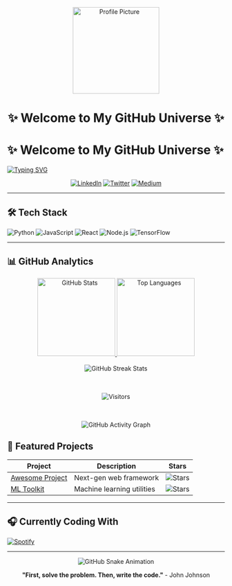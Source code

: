 <div align="center">
  <img src="https://raw.githubusercontent.com/134567-mile/134567-mile/master/profile.png" alt="Profile Picture" width="200" height="200">
  <h1>✨ Welcome to My GitHub Universe ✨</h1>
</div>

# ✨ Welcome to My GitHub Universe ✨

[![Typing SVG](https://readme-typing-svg.demolab.com?font=Fira+Code&size=26&duration=4000&pause=1000&color=58A6FF&vCenter=true&width=500&lines=Full+Stack+Developer;Open+Source+Enthusiast;AI%2FML+Explorer;Problem+Solver)](https://git.io/typing-svg)

<div align="center">
  <a href="https://linkedin.com/in/yourprofile"><img src="https://img.shields.io/badge/LinkedIn-0077B5?style=for-the-badge&logo=linkedin&logoColor=white" alt="LinkedIn"></a>
  <a href="https://twitter.com/yourhandle"><img src="https://img.shields.io/badge/Twitter-1DA1F2?style=for-the-badge&logo=twitter&logoColor=white" alt="Twitter"></a>
  <a href="https://medium.com/@yourname"><img src="https://img.shields.io/badge/Medium-12100E?style=for-the-badge&logo=medium&logoColor=white" alt="Medium"></a>
</div>

---

## 🛠️ Tech Stack

![Python](https://img.shields.io/badge/-Python3776AB?style=for-the-badge&logo=python&logoColor=white)
![JavaScript](https://img.shields.io/badge/JavaScript-F7DF1E?style=for-the-badge&logo=javascript&logoColor=black)
![React](https://img.shields.io/badge/React-61DAFB?style=for-the-badge&logo=react&logoColor=black)
![Node.js](https://img.shields.io/badge/Node.js-339933?style=for-the-badge&logo=nodedotjs&logoColor=white)
![TensorFlow](https://img.shields.io/badge/TensorFlow-FF6F00?style=for-the-badge&logo=tensorflow&logoColor=white)

---

## 📊 GitHub Analytics

<div align="center">
  <!-- GitHub Stats -->
  <a href="https://github.com/134567-mile">
    <img height="180px" src="https://github-readme-stats.vercel.app/api?username=134567-mile&show_icons=true&theme=radical&include_all_commits=true&count_private=true&hide=prs" alt="GitHub Stats">
    <img height="180px" src="https://github-readme-stats.vercel.app/api/top-langs/?username=134567-mile&layout=compact&langs_count=8&theme=radical&hide=html" alt="Top Languages">
  </a>
  <br><br>
  
  <!-- GitHub Streak Stats -->
  <img src="https://github-readme-streak-stats.herokuapp.com/?user=134567-mile&theme=radical" alt="GitHub Streak Stats" />

  <!-- GitHub Visitors Badge -->
  <br><br>
  <img src="https://visitor-badge.glitch.me/badge?page_id=134567-mile.134567-mile&left_color=blue&right_color=green" alt="Visitors" />
  
  <!-- GitHub Activity Graph -->
  <br><br>
  <img src="https://github-readme-activity-graph.vercel.app/graph?username=134567-mile&theme=react-dark" alt="GitHub Activity Graph" />
</div>


## 🌟 Featured Projects

| Project | Description | Stars |
|---------|-------------|-------|
| [Awesome Project](https://github.com/134567-mile/awesome-project) | Next-gen web framework | ![Stars](https://img.shields.io/github/stars/134567-mile/awesome-project?style=flat-square) |
| [ML Toolkit](https://github.com/134567-mile/ml-toolkit) | Machine learning utilities | ![Stars](https://img.shields.io/github/stars/134567-mile/ml-toolkit?style=flat-square) |

---

## 🎧 Currently Coding With

[![Spotify](https://novatorem.vercel.app/api/spotify)](https://open.spotify.com/user/yourprofile)

---

<div align="center">
  <img src="https://github.com/134567-mile/134567-mile/blob/output/github-contribution-grid-snake.svg" alt="GitHub Snake Animation" />
  <p><strong>"First, solve the problem. Then, write the code."</strong> - John Johnson</p>
</div>





